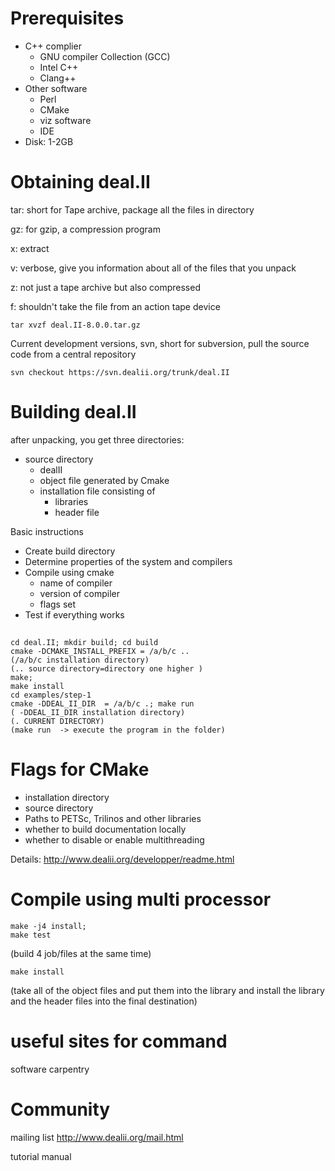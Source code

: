 # Prerequisites

- C++ complier
  - GNU compiler Collection (GCC)
  - Intel C++
  - Clang++
- Other software
  - Perl
  - CMake
  - viz software
  - IDE
- Disk: 1-2GB


# Obtaining deal.II

tar: short for Tape archive, package all the files in directory  

gz: for gzip, a compression program   

x: extract

v: verbose, give you information about all of the files that you unpack

z: not just a tape archive but also compressed

f: shouldn't take the file from an action tape device

    tar xvzf deal.II-8.0.0.tar.gz

Current development versions, svn, short for subversion, pull the source code from a central repository

    svn checkout https://svn.dealii.org/trunk/deal.II

# Building deal.II

after unpacking, you get three directories:
- source directory 
  - dealII
  - object file generated by Cmake
  - installation file consisting of
    -  libraries
    -  header file

Basic instructions
- Create build directory  
- Determine properties of the system and compilers 
- Compile using cmake
  - name of compiler
  - version of compiler
  - flags set
- Test if everything works


##
    cd deal.II; mkdir build; cd build
    cmake -DCMAKE_INSTALL_PREFIX = /a/b/c ..
    (/a/b/c installation directory)
    (.. source directory=directory one higher )
    make;
    make install
    cd examples/step-1
    cmake -DDEAL_II_DIR  = /a/b/c .; make run
    ( -DDEAL_II_DIR installation directory)
    (. CURRENT DIRECTORY)
    (make run  -> execute the program in the folder)

# Flags for CMake
- installation directory
- source directory
- Paths to PETSc, Trilinos and other libraries
- whether to build documentation locally
- whether to disable or enable multithreading

Details:
http://www.dealii.org/developper/readme.html

# Compile using multi processor

    make -j4 install;
    make test
(build 4 job/files at the same time)

    make install
(take all of the object files and put them into the library and install the library and the header files into the final destination)

# useful sites for command 

software carpentry

# Community

mailing list
http://www.dealii.org/mail.html 

tutorial
manual